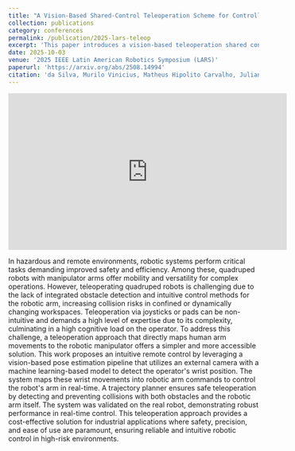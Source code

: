 ```yaml
---
title: "A Vision-Based Shared-Control Teleoperation Scheme for Controlling the Robotic Arm of a Four-Legged Robot"
collection: publications
category: conferences
permalink: /publication/2025-lars-teleop
excerpt: 'This paper introduces a vision-based teleoperation shared control framework designed to overcome real-time teleoperation limitations, providing intuitive, real-time control of a quadruped’s manipulator'
date: 2025-10-03
venue: '2025 IEEE Latin American Robotics Symposium (LARS)'
paperurl: 'https://arxiv.org/abs/2508.14994'
citation: 'da Silva, Murilo Vinicius, Matheus Hipolito Carvalho, Juliano Negri, Thiago Segreto, Gustavo JG Lahr, Ricardo V. Godoy, and Marcelo Becker. "A Vision-Based Shared-Control Teleoperation Scheme for Controlling the Robotic Arm of a Four-Legged Robot." arXiv preprint arXiv:2508.14994 (2025).'
---
```


<iframe width="560" height="315" src="https://www.youtube.com/embed/klgpq57c8UM?si=bR5CQGy6fnOEymTA" title="YouTube video player" frameborder="0" allow="accelerometer; autoplay; clipboard-write; encrypted-media; gyroscope; picture-in-picture; web-share" referrerpolicy="strict-origin-when-cross-origin" allowfullscreen></iframe>


In hazardous and remote environments, robotic systems perform critical tasks demanding improved safety and efficiency. Among these, quadruped robots with manipulator arms offer mobility and versatility for complex operations. However, teleoperating quadruped robots is challenging due to the lack of integrated obstacle detection and intuitive control methods for the robotic arm, increasing collision risks in confined or dynamically changing workspaces. Teleoperation via joysticks or pads can be non-intuitive and demands a high level of expertise due to its complexity, culminating in a high cognitive load on the operator. To address this challenge, a teleoperation approach that directly maps human arm movements to the robotic manipulator offers a simpler and more accessible solution. This work proposes an intuitive remote control by leveraging a vision-based pose estimation pipeline that utilizes an external camera with a machine learning-based model to detect the operator's wrist position. The system maps these wrist movements into robotic arm commands to control the robot's arm in real-time. A trajectory planner ensures safe teleoperation by detecting and preventing collisions with both obstacles and the robotic arm itself. The system was validated on the real robot, demonstrating robust performance in real-time control. This teleoperation approach provides a cost-effective solution for industrial applications where safety, precision, and ease of use are paramount, ensuring reliable and intuitive robotic control in high-risk environments.



